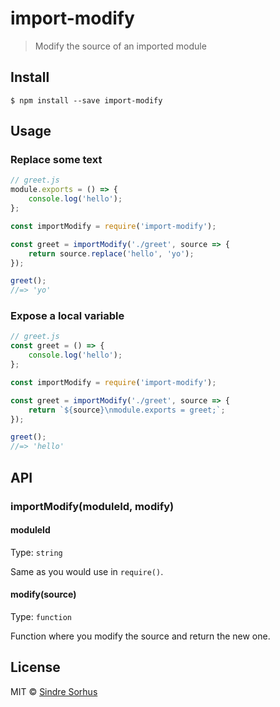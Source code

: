 # import-modify

> Modify the source of an imported module


## Install

```
$ npm install --save import-modify
```


## Usage

### Replace some text

```js
// greet.js
module.exports = () => {
	console.log('hello');
};
```

```js
const importModify = require('import-modify');

const greet = importModify('./greet', source => {
	return source.replace('hello', 'yo');
});

greet();
//=> 'yo'
```

### Expose a local variable

```js
// greet.js
const greet = () => {
	console.log('hello');
};
```

```js
const importModify = require('import-modify');

const greet = importModify('./greet', source => {
	return `${source}\nmodule.exports = greet;`;
});

greet();
//=> 'hello'
```


## API

### importModify(moduleId, modify)

#### moduleId

Type: `string`

Same as you would use in `require()`.

#### modify(source)

Type: `function`

Function where you modify the source and return the new one.


## License

MIT © [Sindre Sorhus](https://sindresorhus.com)
